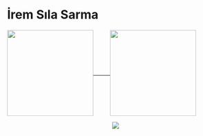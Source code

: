 <h1> İrem Sıla Sarma </h1>
<!--https://github.com/anuraghazra/github-readme-stats-->
<a href="https://github.com/anuraghazra/github-readme-stats">
  <img height=200 align="center" src="https://github-readme-stats.vercel.app/api?username=iremsila-l&show_icons=true&theme=midnight-purple&rank_icon=github&border_color=#D8582C" />
  &nbsp&nbsp&nbsp&nbsp&nbsp&nbsp&nbsp&nbsp
  <img height=200 align="center" src="https://github-readme-stats.vercel.app/api/top-langs/?username=iremsila-l&layout=donut&theme=midnight-purple" />
</a> 

<p align="center">
  <a href="https://skillicons.dev">
    <img src="https://skillicons.dev/icons?i=cs,git,docker,dotnet,eclipse,java,postman,unity,visualstudio,ps,mysql" />
  </a>
</p>
